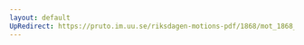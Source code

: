 ```yaml
---
layout: default
UpRedirect: https://pruto.im.uu.se/riksdagen-motions-pdf/1868/mot_1868__ak__fört/mot_1868__ak__fört-016.pdf
---
```


